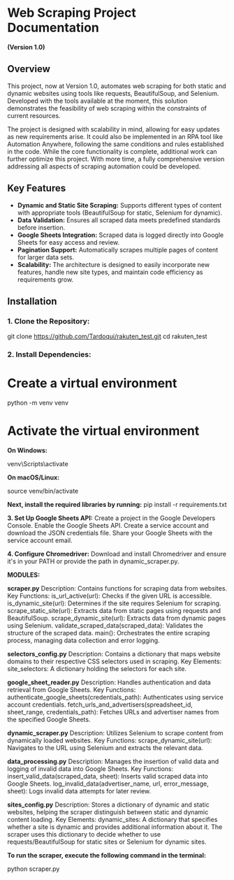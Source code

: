 # Web Scraping Project Documentation
**(Version 1.0)**

## Overview
This project, now at Version 1.0, automates web scraping for both static and dynamic websites using tools like requests, BeautifulSoup, and Selenium. Developed with the tools available at the moment, this solution demonstrates the feasibility of web scraping within the constraints of current resources.

The project is designed with scalability in mind, allowing for easy updates as new requirements arise. It could also be implemented in an RPA tool like Automation Anywhere, following the same conditions and rules established in the code. While the core functionality is complete, additional work can further optimize this project. With more time, a fully comprehensive version addressing all aspects of scraping automation could be developed.

## Key Features
- **Dynamic and Static Site Scraping:** Supports different types of content with appropriate tools (BeautifulSoup for static, Selenium for dynamic).
- **Data Validation:** Ensures all scraped data meets predefined standards before insertion.
- **Google Sheets Integration:** Scraped data is logged directly into Google Sheets for easy access and review.
- **Pagination Support:** Automatically scrapes multiple pages of content for larger data sets.
- **Scalability:** The architecture is designed to easily incorporate new features, handle new site types, and maintain code efficiency as requirements grow.

## Installation

### 1. Clone the Repository:

git clone https://github.com/Tardoqui/rakuten_test.git
cd rakuten_test

### 2. Install Dependencies:

# Create a virtual environment
python -m venv venv

# Activate the virtual environment
**On Windows:**

venv\Scripts\activate

**On macOS/Linux:**

source venv/bin/activate


**Next, install the required libraries by running:**
pip install -r requirements.txt


**3. Set Up Google Sheets API:**
Create a project in the Google Developers Console.
Enable the Google Sheets API.
Create a service account and download the JSON credentials file.
Share your Google Sheets with the service account email.

**4. Configure Chromedriver:**
Download and install Chromedriver and ensure it's in your PATH or provide the path in dynamic_scraper.py.


**MODULES:**

**scraper.py**
Description: Contains functions for scraping data from websites.
Key Functions:
is_url_active(url): Checks if the given URL is accessible.
is_dynamic_site(url): Determines if the site requires Selenium for scraping.
scrape_static_site(url): Extracts data from static pages using requests and BeautifulSoup.
scrape_dynamic_site(url): Extracts data from dynamic pages using Selenium.
validate_scraped_data(scraped_data): Validates the structure of the scraped data.
main(): Orchestrates the entire scraping process, managing data collection and error logging.

**selectors_config.py**
Description: Contains a dictionary that maps website domains to their respective CSS selectors used in scraping.
Key Elements:
site_selectors: A dictionary holding the selectors for each site.


**google_sheet_reader.py**
Description: Handles authentication and data retrieval from Google Sheets.
Key Functions:
authenticate_google_sheets(credentials_path): Authenticates using service account credentials.
fetch_urls_and_advertisers(spreadsheet_id, sheet_range, credentials_path): Fetches URLs and advertiser names from the specified Google Sheets.


**dynamic_scraper.py**
Description: Utilizes Selenium to scrape content from dynamically loaded websites.
Key Functions:
scrape_dynamic_site(url): Navigates to the URL using Selenium and extracts the relevant data.

**data_processing.py**
Description: Manages the insertion of valid data and logging of invalid data into Google Sheets.
Key Functions:
insert_valid_data(scraped_data, sheet): Inserts valid scraped data into Google Sheets.
log_invalid_data(advertiser_name, url, error_message, sheet): Logs invalid data attempts for later review.

**sites_config.py**
Description: Stores a dictionary of dynamic and static websites, helping the scraper distinguish between static and dynamic content loading.
Key Elements:
dynamic_sites: A dictionary that specifies whether a site is dynamic and provides additional information about it. The scraper uses this dictionary to decide whether to use requests/BeautifulSoup for static sites or Selenium for dynamic sites.




**To run the scraper, execute the following command in the terminal:**

python scraper.py
